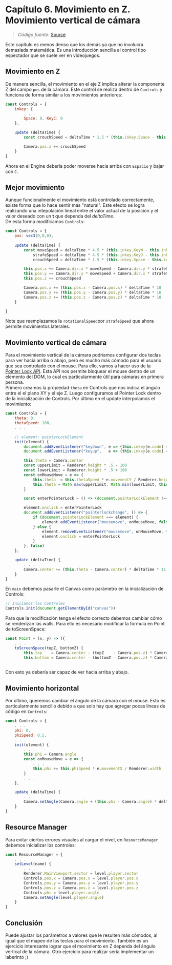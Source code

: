 # **Capítulo 6.** Movimiento en Z. Movimiento vertical de cámara
> *Código fuente*: [Source](./src) 

Este capítulo es menos denso que los demás ya que no involucra demasiada matemática. Es una introducción sencilla al control tipo espectador que se suele ver en videojuegos.

## Movimiento en Z
De manera sencilla, el movimiento en el eje Z implica alterar la componente Z del campo `pos` de la cámara. Este control se realiza dentro de `Controls` y funciona de forma similar a los movimientos anteriores:
```javascript
const Controls = {
    inkey: {
        . . .
        Space: 0, KeyC: 0
    },

    update (deltaTime) {
        const crouchSpeed = deltaTime * 1.5 * (this.inkey.Space - this.inkey.KeyC);

        Camera.pos.z += crouchSpeed
    }
}
```
Ahora en el Engine debería poder moverse hacia arriba con `Espacio` y bajar con `C`.
## Mejor movimiento
Aunque funcionalmente el movimiento está controlado correctamente, existe forma que lo hace sentir más "natural". Este efecto se logra realizando una intepolación lineal entre el valor actual de la posición y el valor deseado con un **t** que dependa del *deltaTime*.\
De esta forma modificamos `Controls`:
```javascript
const Controls = {
    pos: vec3(0,0,0),
  
    update (deltaTime) {
        const moveSpeed = deltaTime * 4.5 * (this.inkey.KeyW - this.inkey.KeyS),
            strafeSpeed = deltaTime * 4.5 * (this.inkey.KeyD - this.inkey.KeyA),
            crouchSpeed = deltaTime * 1.5 * (this.inkey.Space - this.inkey.KeyC);

        this.pos.x += Camera.dir.x * moveSpeed - Camera.dir.y * strafeSpeed
        this.pos.y += Camera.dir.y * moveSpeed + Camera.dir.x * strafeSpeed
        this.pos.z += crouchSpeed

        Camera.pos.x += (this.pos.x - Camera.pos.x) * deltaTime * 10
        Camera.pos.y += (this.pos.y - Camera.pos.y) * deltaTime * 10
        Camera.pos.z += (this.pos.z - Camera.pos.z) * deltaTime * 10
    }

}
```
Note que reemplazamos la `rotationalSpeed`por `strafeSpeed` que ahora permite movimientos laterales.
## Movimiento vertical de cámara
Para el movimiento vertical de la cámara podríamos configurar dos teclas para ver hacia arriba o abajo, pero es mucho más cómodo para el usuario que sea controlado con el mouse. Para ello, vamos a hacer uso de la [Pointer Lock API](https://developer.mozilla.org/en-US/docs/Web/API/Pointer_Lock_API). Esta API nos permite bloquear el mouse dentro de un elemento del DOM, lo cual es particularmente útil para cámaras en primera persona.\
Primero creamos la propiedad `theta` en Controls que nos indica el ángulo entre el el plano XY y el eje Z. Luego configuramos el Pointer Lock dentro de la inicialización de Controls. Por último en el update interpolamos el movimiento:
```javascript
const Controls = {
    theta: 0,
    thetaSpeed: 100,
    . . .

    // element: pointerLockElement
    init(element) {
        document.addEventListener("keydown", e => {this.inkey[e.code] = true})
        document.addEventListener("keyup",   e => {this.inkey[e.code] = false})

        this.theta = Camera.center
        const upperLimit = Renderer.height * .5 - 100
        const lowerLimit = Renderer.height * .5 + 100
        const onMouseMove = e => {
            this.theta -= this.thetaSpeed * e.movementY / Renderer.height
            this.theta = Math.max(upperLimit, Math.min(lowerLimit, this.theta)) // Clamp
        }

        const enterPointerLock = () => (document.pointerLockElement !== element) && element.requestPointerLock()

        element.onclick = enterPointerLock
        document.addEventListener("pointerlockchange", () => {
            if (document.pointerLockElement === element) {
				element.addEventListener("mousemove", onMouseMove, false)
            } else {
				element.removeEventListener("mousemove", onMouseMove, false)
                element.onclick = enterPointerLock
            }
        }, false)
    },

    update (deltaTime) {
        . . .
        Camera.center += (this.theta - Camera.center) * deltaTime * 15
    }
}
```
En `main` debemos pasarle el Canvas como parámetro en la inicialización de Controls:
```javascript
// Iniciamos los Controles
Controls.init(document.getElementById("canvas"))
```
Para que la modificación tenga el efecto correcto debemos cambiar cómo se renderizan las walls. Para ello es necesario modificar la fórmula en Point de toScreenSpace:
```javascript
const Point = (x, y) => ({
    . . .
    toScreenSpace(topZ, bottomZ) {
        this.top    = Camera.center - (topZ    - Camera.pos.z) * Camera.dp * this.depth
        this.bottom = Camera.center - (bottomZ - Camera.pos.z) * Camera.dp * this.depth
    
```
Con esto ya debería ser capaz de ver hacia arriba y abajo.
## Movimiento horizontal
Por último, queremos cambiar el ángulo de la cámara con el mouse. Esto es particularmente sencillo debido a que solo hay que agregar pocas líneas de código en `Controls`:
```javascript
const Controls = {
    . . .
    phi: 0,
    phiSpeed: 0.5,
    . . .
    init(element) {
        . . .
        this.phi = Camera.angle
        const onMouseMove = e => {
            . . .
            this.phi += this.phiSpeed * e.movementX / Renderer.width
        }
        . . .
    },

    update (deltaTime) {
        . . .
        Camera.setAngle(Camera.angle + (this.phi - Camera.angle) * deltaTime * 15)
    }
}
```
## Resource Manager
Para evitar ciertos errores visuales al cargar el nivel, en `ResourceManager` debemos inicializar los controles:
```javascript
const ResourceManager = {
    . . .
    setLevel(name) {
        . . .
        Renderer.MainViewport.sector = level.player.sector
        Controls.pos.x = Camera.pos.x = level.player.pos.x
        Controls.pos.y = Camera.pos.y = level.player.pos.y
        Controls.pos.z = Camera.pos.z = level.player.pos.z
        Controls.phi = level.player.angle
        Camera.setAngle(level.player.angle)
    }
}
```
## Conclusión
Puede ajustar los parámetros a valores que le resulten más cómodos, al igual que el mapeo de las teclas para el movimiento. También es un ejercicio interesante lograr que el movimiento en Z dependa del ángulo vertical de la cámara. Otro ejercicio para realizar sería implementar un laberinto ;)